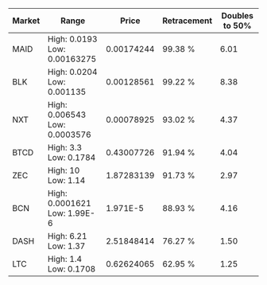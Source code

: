 | Market | Range | Price| Retracement | Doubles to 50% |
| --- | --- | --- | --- | --- |
| MAID | High: 0.0193<br />Low: 0.00163275 | 0.00174244 | 99.38 % | 6.01 |
| BLK | High: 0.0204<br />Low: 0.001135 | 0.00128561 | 99.22 % | 8.38 |
| NXT | High: 0.006543<br />Low: 0.0003576 | 0.00078925 | 93.02 % | 4.37 |
| BTCD | High: 3.3<br />Low: 0.1784 | 0.43007726 | 91.94 % | 4.04 |
| ZEC | High: 10<br />Low: 1.14 | 1.87283139 | 91.73 % | 2.97 |
| BCN | High: 0.0001621<br />Low: 1.99E-6 | 1.971E-5 | 88.93 % | 4.16 |
| DASH | High: 6.21<br />Low: 1.37 | 2.51848414 | 76.27 % | 1.50 |
| LTC | High: 1.4<br />Low: 0.1708 | 0.62624065 | 62.95 % | 1.25 |
